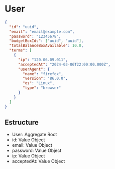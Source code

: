 # User

```json
{
  "id": "uuid",
  "email": "email@example.com",
  "password": "12345678",
  "budgetBoxIds": ["uuid", "uuid"],
  "totalBalanceBoxAvailable": 10.0,
  "terms": [
    {
      "ip": "120.06.09.011",
      "acceptedAt": "2024-03-06T22:00:00.000Z",
      "userAgent": {
        "name": "firefox",
        "version": "86.0.0",
        "os": "Linux",
        "type": "browser"
      }
    }
  ]
}
```

## Estructure

- User: Aggregate Root
- id: Value Object
- email: Value Object
- password: Value Object
- ip: Value Object
- acceptedAt: Value Object
